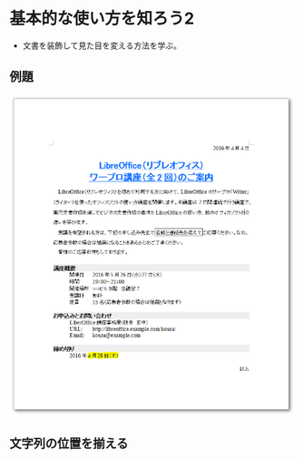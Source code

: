 # 基本的な使い方を知ろう2

- 文書を装飾して見た目を変える方法を学ぶ。

## 例題

![例題](../files/writer-sample1-after.png)


## 文字列の位置を揃える



